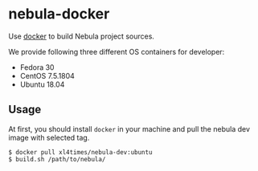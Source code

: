 # nebula-docker

Use [docker](https://cloud.docker.com/repository/docker/xl4times/nebula-docker) to build Nebula project sources. 

We provide following three different OS containers for developer:

- Fedora 30
- CentOS 7.5.1804
- Ubuntu 18.04

## Usage

At first, you should install `docker` in your machine and pull the nebula dev image with selected tag.

    $ docker pull xl4times/nebula-dev:ubuntu
    $ build.sh /path/to/nebula/
